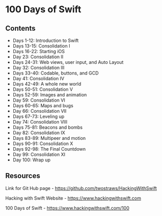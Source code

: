 # 100 Days of Swift

## Contents 
- Days 1-12: Introduction to Swift
- Days 13-15: Consolidation I
- Days 16-22: Starting iOS
- Day 23: Consolidation II
- Days 24-31: Web views, user input, and Auto Layout
- Day 32: Consolidation III
- Days 33-40: Codable, buttons, and GCD
- Day 41: Consolidation IV
- Days 42-49: A whole new world
- Days 50-51: Consolidation V
- Days 52-59: Images and animation
- Day 59: Consolidation VI
- Days 60-65: Maps and bugs
- Day 66: Consolidation VII
- Days 67-73: Leveling up
- Day 74: Consolidation VIII
- Days 75-81: Beacons and bombs
- Day 82: Consolidation IX
- Days 83-89: Multipeer and motion
- Days 90-91: Consolidation X
- Days 92-98: The Final Countdown
- Day 99: Consolidation XI
- Day 100: Wrap up

## Resources

Link for Git Hub page - https://github.com/twostraws/HackingWithSwift

Hacking with Swift Website - https://www.hackingwithswift.com

100 Days of Swift - https://www.hackingwithswift.com/100
